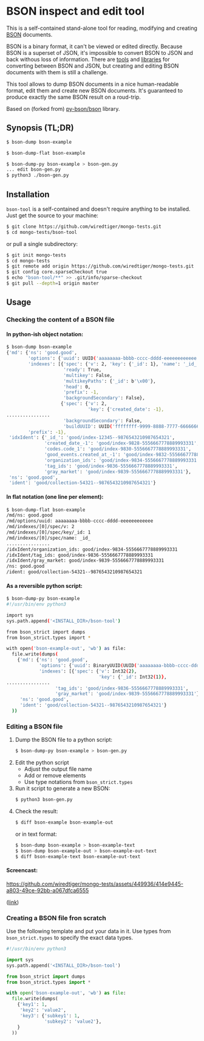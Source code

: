 # BSON inspect and edit tool

This is a self-contained stand-alone tool for reading, modifying and creating [BSON](https://www.mongodb.com/basics/bson) documents.

BSON is a binary format, it can't be viewed or edited directly.
Because BSON is a superset of JSON, it's impossible to convert BSON to JSON
and back withous loss of information.
There are [tools](https://www.mongodb.com/docs/database-tools/bsondump/) and
[libraries](https://www.npmjs.com/package/bson) for converting between BSON and JSON,
but creating and editing BSON documents with them is still a challenge.

This tool allows to dump BSON documents in a nice human-readable format,
edit them and create new BSON documents.
It's guaranteed to produce exactly the same BSON result on a roud-trip.

Based on (forked from) [py-bson/bson](https://github.com/py-bson/bson) library.

## Synopsis (TL;DR)

```bash
$ bson-dump bson-example

$ bson-dump-flat bson-example

$ bson-dump-py bson-example > bson-gen.py
... edit bson-gen.py
$ python3 ./bson-gen.py
```

## Installation

`bson-tool` is a self-contained and doesn't require anything to be installed.
Just get the source to your machine:

```bash
$ git clone https://github.com/wiredtiger/mongo-tests.git
$ cd mongo-tests/bson-tool
```

or pull a single subdirectory:

```bash
$ git init mongo-tests
$ cd mongo-tests
$ git remote add origin https://github.com/wiredtiger/mongo-tests.git
$ git config core.sparseCheckout true
$ echo "bson-tool/**" >> .git/info/sparse-checkout
$ git pull --depth=1 origin master
```

## Usage

### Checking the content of a BSON file

#### In python-ish object notation:

```bash
$ bson-dump bson-example
{'md': {'ns': 'good.good',
        'options': {'uuid': UUID('aaaaaaaa-bbbb-cccc-dddd-eeeeeeeeeeee')},
        'indexes': [{'spec': {'v': 2, 'key': {'_id': 1}, 'name': '_id_'},
                     'ready': True,
                     'multikey': False,
                     'multikeyPaths': {'_id': b'\x00'},
                     'head': 0,
                     'prefix': -1,
                     'backgroundSecondary': False},
                    {'spec': {'v': 2,
                              'key': {'created_date': -1},
................
                     'backgroundSecondary': False,
                     'buildUUID': UUID('ffffffff-9999-8888-7777-666666666666')}],
        'prefix': -1},
 'idxIdent': {'_id_': 'good/index-12345--9876543210987654321',
              'created_date_-1': 'good/index-9828-5556667778889993331',
              'codes.code_1': 'good/index-9830-5556667778889993331',
              'good_events.created_at_-1': 'good/index-9832-5556667778889993331',
              'organization_ids': 'good/index-9834-5556667778889993331',
              'tag_ids': 'good/index-9836-5556667778889993331',
              'gray_market': 'good/index-9839-5556667778889993331'},
 'ns': 'good.good',
 'ident': 'good/collection-54321--9876543210987654321'}
```

#### In flat notation (one line per element):

```bash
$ bson-dump-flat bson-example
/md/ns: good.good
/md/options/uuid: aaaaaaaa-bbbb-cccc-dddd-eeeeeeeeeeee
/md/indexes/[0]/spec/v: 2
/md/indexes/[0]/spec/key/_id: 1
/md/indexes/[0]/spec/name: _id_
................
/idxIdent/organization_ids: good/index-9834-5556667778889993331
/idxIdent/tag_ids: good/index-9836-5556667778889993331
/idxIdent/gray_market: good/index-9839-5556667778889993331
/ns: good.good
/ident: good/collection-54321--9876543210987654321
```

#### As a reversible python script:

```bash
$ bson-dump-py bson-example
#!/usr/bin/env python3

import sys
sys.path.append('<INSTALL_DIR>/bson-tool')

from bson_strict import dumps
from bson_strict.types import *

with open('bson-example-out', 'wb') as file:
  file.write(dumps(
    {'md': {'ns': 'good.good',
            'options': {'uuid': BinaryUUID(UUID('aaaaaaaa-bbbb-cccc-dddd-eeeeeeeeeeee').bytes, 4)},
            'indexes': [{'spec': {'v': Int32(2),
                                  'key': {'_id': Int32(1)},
................
                  'tag_ids': 'good/index-9836-5556667778889993331',
                  'gray_market': 'good/index-9839-5556667778889993331'},
     'ns': 'good.good',
     'ident': 'good/collection-54321--9876543210987654321'}
  ))

```

### Editing a BSON file

1.  Dump the BSON file to a python script:
    ```bash
    $ bson-dump-py bson-example > bson-gen.py
    ```
2.  Edit the python script
    * Adjust the output file name
    * Add or remove elements
    * Use type notations from `bson_strict.types`
3.  Run it script to generate a new BSON:
    ```bash
    $ python3 bson-gen.py
    ```
4.  Check the result:
    ```bash
    $ diff bson-example bson-example-out
    ```
    or in text format:
    ```bash
    $ bson-dump bson-example > bson-example-text
    $ bson-dump bson-example-out > bson-example-out-text
    $ diff bson-example-text bson-example-out-text
    ```

#### Screencast:

https://github.com/wiredtiger/mongo-tests/assets/449936/414e9445-a803-49ce-92bb-a067dfca6555

([link](https://youtu.be/_bEc_AuJvug))

### Creating a BSON file fron scratch

Use the following template and put your data in it.
Use types from `bson_strict.types` to specify the exact data types.

```python
#!/usr/bin/env python3

import sys
sys.path.append('<INSTALL_DIR>/bson-tool')

from bson_strict import dumps
from bson_strict.types import *

with open('bson-example-out', 'wb') as file:
  file.write(dumps(
    {'key1': 1,
     'key2': 'value2',
     'key3': {'subkey1': 1,
              'subkey2': 'value2'},
    }
  ))

